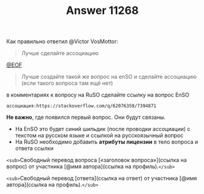 ﻿---
title: "Answer 11268"
se.owner.user_id: 28748
se.owner.display_name: "Alexandr_TT"
se.owner.link: "https://ru.meta.stackoverflow.com/users/28748/alexandr-tt"
se.answer_id: 11268
se.question_id: 11266
se.post_type: answer
se.is_accepted: True
---
<p>Как правильно ответил @Victor VosMottor:</p>
<blockquote>
<p>Лучше сделайте ассоциацию</p>
</blockquote>
<p><a href="https://ru.meta.stackoverflow.com/questions/11266/%D0%A1%D1%82%D0%BE%D0%B8%D1%82-%D0%BB%D0%B8-%D0%B4%D0%BE%D0%B1%D0%B0%D0%B2%D0%BB%D1%8F%D1%82%D1%8C-%D0%BA-%D0%BE%D1%82%D0%B2%D0%B5%D1%82%D0%B0%D0%BC-%D0%B8-%D0%B2%D0%BE%D0%BF%D1%80%D0%BE%D1%81%D0%B0%D0%BC-ru-so-%D0%B7%D0%B0%D0%B3%D0%BE%D0%BB%D0%BE%D0%B2%D0%BE%D0%BA-summary-%D0%BD%D0%B0-%D0%B0%D0%BD%D0%B3%D0%BB%D0%B8%D0%B9%D1%81%D0%BA%D0%BE%D0%BC-%D1%8F%D0%B7/11268#comment48084_11266">@EOF</a></p>
<blockquote>
<p>Лучше создайте такой же вопрос на enSO и сделайте ассоциацию (если
такого вопроса там ещё нет)</p>
</blockquote>
<p>в комментариях к вопросу на RuSO сделайте ссылку на вопрос EnSO</p>
<p><code>ассоциация:https://stackoverflow.com/q/62076359/7394871</code></p>
<p><strong>Не важно</strong>, где появился первый вопрос. Они будут связаны.</p>
<ul>
<li>На EnSO это будет синий шильдик (после проводки ассоциации) с текстом на русском языке и ссылкой на  русскоязычный вопрос</li>
<li>На RuSO  необходимо добавить <strong>атрибуты лицензии</strong> в тело вопроса и
ответа ссылки</li>
</ul>
<p><code>&lt;sub&gt;</code>Свободный перевод вопроса [«заголовок вопроса»](ссылка на вопрос) от участника  [@имя автора](ссылка на профиль).<code>&lt;/sub&gt;</code></p>
<p><code>&lt;sub&gt;</code>Свободный перевод  [ответа](ссылка на ответ) от участника  [@имя автора](ссылка на профиль).<code>&lt;/sub&gt;</code></p>
